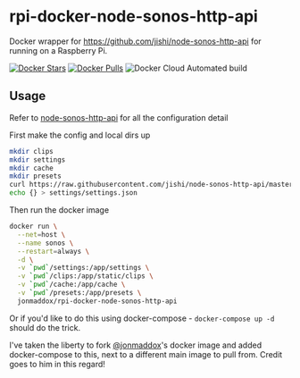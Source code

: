 # rpi-docker-node-sonos-http-api
Docker wrapper for https://github.com/jishi/node-sonos-http-api for running on a Raspberry Pi.

[![Docker Stars](https://img.shields.io/docker/stars/keesromkes/rpi-docker-node-sonos-http-api.svg)](https://cloud.docker.com/u/keesromkes/repository/docker/keesromkes/rpi-docker-node-sonos-http-api)
[![Docker Pulls](https://img.shields.io/docker/pulls/keesromkes/rpi-docker-node-sonos-http-api.svg)](https://cloud.docker.com/u/keesromkes/repository/docker/keesromkes/rpi-docker-node-sonos-http-api)
![Docker Cloud Automated build](https://img.shields.io/docker/cloud/automated/keesromkes/rpi-docker-node-sonos-http-api)

## Usage
Refer to [node-sonos-http-api](https://github.com/jishi/node-sonos-http-api) for all the configuration detail

First make the config and local dirs up
```bash
mkdir clips
mkdir settings
mkdir cache
mkdir presets
curl https://raw.githubusercontent.com/jishi/node-sonos-http-api/master/presets/example.json > presets/example.json
echo {} > settings/settings.json
```

Then run the docker image
```bash
docker run \
  --net=host \
  --name sonos \
  --restart=always \
  -d \
  -v `pwd`/settings:/app/settings \
  -v `pwd`/clips:/app/static/clips \
  -v `pwd`/cache:/app/cache \
  -v `pwd`/presets:/app/presets \
  jonmaddox/rpi-docker-node-sonos-http-api
```

Or if you'd like to do this using docker-compose - `docker-compose up -d` should do the trick.

I've taken the liberty to fork [@jonmaddox](https://github.com/jonmaddox)'s docker image and added docker-compose to this, next to a different main image to pull from. Credit goes to him in this regard!
